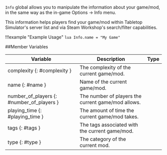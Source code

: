 `Info` global allows you to manipulate the information about your game/mod, in the same way as the in-game Options ->
Info menu.

This information helps players find your game/mod within Tabletop Simulator's server list and via Steam Workshop's
search/filter capabilities.

!!!example "Example Usage"
    ```lua
    Info.name = "My Game"
    ```

##Member Variables

Variable | Description | Type
-- | -- | :--
complexity {: #complexity } | The complexity of the current game/mod. | [<span class="tag str"></span>](types.md)
name {: #name } | Name of the current game/mod. | [<span class="tag str"></span>](types.md)
number_of_players {: #number_of_players } | The number of players the current game/mod allows. | [<span class="tag tab"></span>](types.md)
playing_time {: #playing_time } | The amount of time the current game/mod takes. | [<span class="tag tab"></span>](types.md)
tags {: #tags } | The tags associated with the current game/mod. | [<span class="tag tab"></span>](types.md)
type {: #type } | The category of the current mod. | [<span class="tag str"></span>](types.md)
